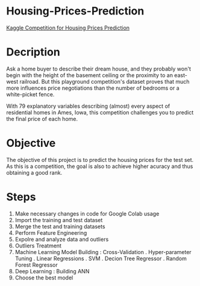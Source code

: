 # Housing-Prices-Prediction
[Kaggle Competition for Housing Prices Prediction](https://www.kaggle.com/c/house-prices-advanced-regression-techniques)

# Decription
Ask a home buyer to describe their dream house, and they probably won't begin with the height of the basement ceiling or the proximity to an east-west railroad. But this playground competition's dataset proves that much more influences price negotiations than the number of bedrooms or a white-picket fence.

With 79 explanatory variables describing (almost) every aspect of residential homes in Ames, Iowa, this competition challenges you to predict the final price of each home.

# Objective
The objective of this project is to predict the housing prices for the test set. As this is a competition, the goal is also to achieve higher acuracy and thus obtaining a good rank.

# Steps
1. Make necessary changes in code for Google Colab usage
2. Import the training and test dataset
3. Merge the test and training datasets
4. Perform Feature Engineering
5. Expolre and analyze data and outliers
6. Outliers Treatment
7. Machine Learning Model Building :
   Cross-Validation
   . Hyper-parameter Tuning
   . Linear Regressions
   . SVM
   . Decion Tree Regressor
   . Random Forest Regressor
8. Deep Learning : Building ANN
9. Choose the best model
   
